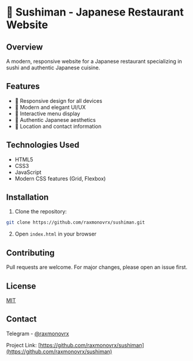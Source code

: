 # 🍣 Sushiman - Japanese Restaurant Website

## Overview

A modern, responsive website for a Japanese restaurant specializing in sushi and authentic Japanese cuisine.

## Features

- 📱 Responsive design for all devices
- 🎨 Modern and elegant UI/UX
- 🍱 Interactive menu display
- 🏮 Authentic Japanese aesthetics
- 📍 Location and contact information

## Technologies Used

- HTML5
- CSS3
- JavaScript
- Modern CSS features (Grid, Flexbox)

## Installation

1. Clone the repository:

```bash
git clone https://github.com/raxmonovrx/sushiman.git
```

2. Open `index.html` in your browser

## Contributing

Pull requests are welcome. For major changes, please open an issue first.

## License

[MIT](https://choosealicense.com/licenses/mit/)

## Contact

Telegram - [@raxmonovrx](https://t.me/raxmonovrx)

Project Link: [https://github.com/raxmonovrx/sushiman](https://github.com/raxmonovrx/sushiman)
